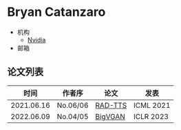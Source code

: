 # Bryan Catanzaro

- 机构
  - [Nvidia](../Institutions/Nvidia.md)
- 邮箱

## 论文列表

| 时间 | 作者序 | 论文 | 发表 |
|:-:|:-:|---|---|
| 2021.06.16 | No.06/06 | [RAD-TTS](../Models/TTS2_Acoustic/2021.06.16_RAD-TTS.md) | ICML 2021 |
| 2022.06.09 | No.04/05 | [BigVGAN](../Models/TTS3_Vocoder/2022.06.09_BigVGAN.md) | ICLR 2023 |